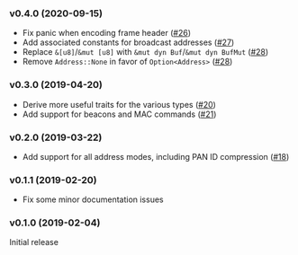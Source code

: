 
<a name="v0.4.0"></a>
### v0.4.0 (2020-09-15)

- Fix panic when encoding frame header ([#26])
- Add associated constants for broadcast addresses ([#27])
- Replace `&[u8]`/`&mut [u8]` with `&mut dyn Buf`/`&mut dyn BufMut` ([#28])
- Remove `Address::None` in favor of `Option<Address>` ([#28])

[#26]: https://github.com/braun-embedded/rust-ieee802.15.4/pull/26
[#27]: https://github.com/braun-embedded/rust-ieee802.15.4/pull/27
[#28]: https://github.com/braun-embedded/rust-ieee802.15.4/pull/28


<a name="v0.3.0"></a>
### v0.3.0 (2019-04-20)

- Derive more useful traits for the various types ([#20])
- Add support for beacons and MAC commands ([#21])

[#20]: https://github.com/braun-robotics/rust-ieee802.15.4/pull/20
[#21]: https://github.com/braun-robotics/rust-ieee802.15.4/pull/21


<a name="v0.2.0"></a>
### v0.2.0 (2019-03-22)

- Add support for all address modes, including PAN ID compression ([#18])

[#18]: https://github.com/braun-robotics/rust-ieee802.15.4/pull/18


<a name="v0.1.1"></a>
### v0.1.1 (2019-02-20)

- Fix some minor documentation issues


<a name="v0.1.0"></a>
### v0.1.0 (2019-02-04)

Initial release
